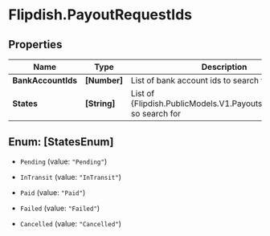 # Flipdish.PayoutRequestIds

## Properties

Name | Type | Description | Notes
------------ | ------------- | ------------- | -------------
**BankAccountIds** | **[Number]** | List of bank account ids to search for | [optional] 
**States** | **[String]** | List of {Flipdish.PublicModels.V1.Payouts.PayoutStatus} so search for | [optional] 



## Enum: [StatesEnum]


* `Pending` (value: `"Pending"`)

* `InTransit` (value: `"InTransit"`)

* `Paid` (value: `"Paid"`)

* `Failed` (value: `"Failed"`)

* `Cancelled` (value: `"Cancelled"`)




